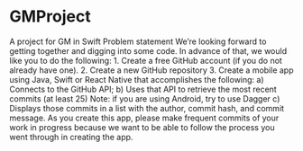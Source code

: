 # GMProject
A project for GM in Swift
Problem statement 
We’re looking forward to getting together and digging into some code. In advance of that, we would like you to do the following: 1. Create a free GitHub account (if you do not already have one). 2. Create a new GitHub repository 3. Create a mobile app using Java, Swift or React Native that accomplishes the following: a) Connects to the GitHub API; b) Uses that API to retrieve the most recent commits (at least 25) Note: if you are using Android, try to use Dagger c) Displays those commits in a list with the author, commit hash, and commit message. As you create this app, please make frequent commits of your work in progress because we want to be able to follow the process you went through in creating the app.
